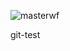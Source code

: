 ![masterwf](https://github.com/lucasnachtigall/git-test/workflows/masterwf/badge.svg?event=push)

git-test
